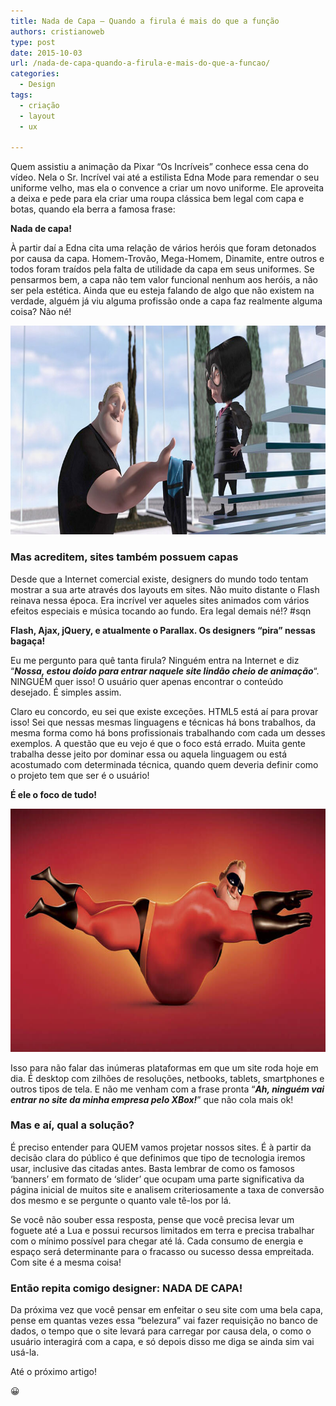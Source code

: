 ```yaml
---
title: Nada de Capa – Quando a firula é mais do que a função
authors: cristianoweb
type: post
date: 2015-10-03
url: /nada-de-capa-quando-a-firula-e-mais-do-que-a-funcao/
categories:
  - Design
tags:
  - criação
  - layout
  - ux

---
```

Quem assistiu a animação da Pixar &#8220;Os Incríveis&#8221; conhece essa cena do vídeo. Nela o Sr. Incrível vai até a estilista Edna Mode para remendar o seu uniforme velho, mas ela o convence a criar um novo uniforme. Ele aproveita a deixa e pede para ela criar uma roupa clássica bem legal com capa e botas, quando ela berra a famosa frase:

**Nada de capa!**



À partir daí a Edna cita uma relação de vários heróis que foram detonados por causa da capa. Homem-Trovão, Mega-Homem, Dinamite, entre outros e todos foram traídos pela falta de utilidade da capa em seus uniformes. Se pensarmos bem, a capa não tem valor funcional nenhum aos heróis, a não ser pela estética. Ainda que eu esteja falando de algo que não existem na verdade, alguém já viu alguma profissão onde a capa faz realmente alguma coisa? Não né!

<img src="https://raw.githubusercontent.com/diegoeis/tableless-static-images/master/2015/10/thumb-nada-de-capa-quando-a-firula-e-mais-do-que-a-funcao-002.jpg" alt="thumb-nada-de-capa-quando-a-firula-e-mais-do-que-a-funcao-002" width="800" height="334" class="aligncenter size-full wp-image-51533" />

### Mas acreditem, sites também possuem capas

Desde que a Internet comercial existe, designers do mundo todo tentam mostrar a sua arte através dos layouts em sites. Não muito distante o Flash reinava nessa época. Era incrível ver aqueles sites animados com vários efeitos especiais e música tocando ao fundo. Era legal demais né!? #sqn

**Flash, Ajax, jQuery, e atualmente o Parallax. Os designers &#8220;pira&#8221; nessas bagaça!**

Eu me pergunto para quê tanta firula? Ninguém entra na Internet e diz &#8220;**_Nossa, estou doido para entrar naquele site lindão cheio de animação_**&#8220;. NINGUÉM quer isso! O usuário quer apenas encontrar o conteúdo desejado. É simples assim.

Claro eu concordo, eu sei que existe exceções. HTML5 está aí para provar isso! Sei que nessas mesmas linguagens e técnicas há bons trabalhos, da mesma forma como há bons profissionais trabalhando com cada um desses exemplos. A questão que eu vejo é que o foco está errado. Muita gente trabalha desse jeito por dominar essa ou aquela linguagem ou está acostumado com determinada técnica, quando quem deveria definir como o projeto tem que ser é o usuário!

**É ele o foco de tudo!**

<img src="https://raw.githubusercontent.com/diegoeis/tableless-static-images/master/2015/10/thumb-nada-de-capa-quando-a-firula-e-mais-do-que-a-funcao-001.jpg" alt="thumb-nada-de-capa-quando-a-firula-e-mais-do-que-a-funcao-001" width="800" height="389" class="aligncenter size-full wp-image-51531" />

Isso para não falar das inúmeras plataformas em que um site roda hoje em dia. É desktop com zilhões de resoluções, netbooks, tablets, smartphones e outros tipos de tela. E não me venham com a frase pronta &#8220;_**Ah, ninguém vai entrar no site da minha empresa pelo XBox!**_&#8221; que não cola mais ok!

### Mas e aí, qual a solução?

É preciso entender para QUEM vamos projetar nossos sites. É à partir da decisão clara do público é que definimos que tipo de tecnologia iremos usar, inclusive das citadas antes. Basta lembrar de como os famosos &#8216;banners&#8217; em formato de &#8216;slider&#8217; que ocupam uma parte significativa da página inicial de muitos site e analisem criteriosamente a taxa de conversão dos mesmo e se pergunte o quanto vale tê-los por lá. 

Se você não souber essa resposta, pense que você precisa levar um foguete até a Lua e possui recursos limitados em terra e precisa trabalhar com o mínimo possível para chegar até lá. Cada consumo de energia e espaço será determinante para o fracasso ou sucesso dessa empreitada. Com site é a mesma coisa!

### Então repita comigo designer: NADA DE CAPA!

Da próxima vez que você pensar em enfeitar o seu site com uma bela capa, pense em quantas vezes essa &#8220;belezura&#8221; vai fazer requisição no banco de dados, o tempo que o site levará para carregar por causa dela, o como o usuário interagirá com a capa, e só depois disso me diga se ainda sim vai usá-la.

Até o próximo artigo!
  
😀